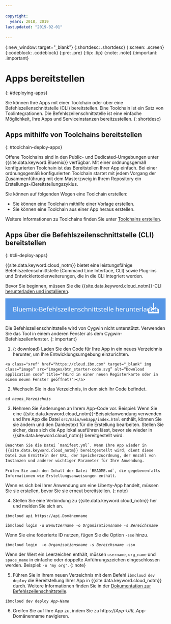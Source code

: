 ```yaml
---

copyright:
  years: 2018, 2019
lastupdated: "2019-02-01"

---
```


{:new_window: target="_blank"}
{:shortdesc: .shortdesc}
{:screen: .screen}
{:codeblock: .codeblock}
{:pre: .pre}
{:tip: .tip}
{:note: .note}
{:important: .important}

# Apps bereitstellen
{: #deploying-apps}

Sie können Ihre Apps mit einer Toolchain oder über eine Befehlszeilenschnittstelle (CLI) bereitstellen. Eine Toolchain ist ein Satz von Toolintegrationen. Die Befehlszeilenschnittstelle ist eine einfache Möglichkeit, Ihre Apps und Serviceinstanzen bereitzustellen.
{: shortdesc}

## Apps mithilfe von Toolchains bereitstellen
{: #toolchain-deploy-apps}

Offene Toolchains sind in den Public- und Dedicated-Umgebungen unter {{site.data.keyword.Bluemix}} verfügbar. Mit einer ordnungsgemäß konfigurierten Toolchain ist das Bereitstellen Ihrer App einfach. Bei einer ordnungsgemäß konfigurierten Toolchain startet mit jedem Vorgang der Zusammenführung mit dem Masterzweig in Ihrem Repository ein Erstellungs-/Bereitstellungszyklus.

Sie können auf folgenden Wegen eine Toolchain erstellen:
* Sie können eine Toolchain mithilfe einer Vorlage erstellen.
* Sie können eine Toolchain aus einer App heraus erstellen.

Weitere Informationen zu Toolchains finden Sie unter [Toolchains erstellen](/docs/services/ContinuousDelivery/toolchains_working.html#toolchains_getting_started).

## Apps über die Befehlszeilenschnittstelle (CLI) bereitstellen
{: #cli-deploy-apps}

{{site.data.keyword.cloud_notm}} bietet eine leistungsfähige Befehlszeilenschnittstelle (Command Line Interface, CLI) sowie Plug-ins und Entwicklertoolerweiterungen, die in die CLI integriert werden.

Bevor Sie beginnen, müssen Sie die {{site.data.keyword.cloud_notm}}-CLI [herunterladen und installieren](/docs/cli/index.html#overview).

<p>
<a class="xref" href="https://cloud.ibm.com/docs/cli/index.html#overview" target="_blank" title="(Wird auf einer neuen Registerkarte oder in einem neuen Fenster geöffnet) "><img class="image" src="images/btn_bx_commandline.svg" alt="IBM Cloud Developer Tools herunterladen" /></a>
</p>

Die Befehlszeilenschnittstelle wird von Cygwin nicht unterstützt. Verwenden Sie das Tool in einem anderen Fenster als dem Cygwin-Befehlszeilenfenster.
{: important}

  1. {: download} Laden Sie den Code für Ihre App in ein neues Verzeichnis herunter, um Ihre Entwicklungsumgebung einzurichten.

    <a class="xref" href="https://cloud.ibm.com" target="_blank" img class=“image” src=“images/btn_starter-code.svg” alt=“Download application code” title="(Wird in einer neuen Registerkarte oder in einem neuen Fenster geöffnet)"></a>

  2. Wechseln Sie in das Verzeichnis, in dem sich Ihr Code befindet.

  <pre class="pre"><code class="hljs">cd <var class="keyword varname">neues_Verzeichnis</var></code></pre>

  3.  Nehmen Sie Änderungen an Ihrem App-Code vor. Beispiel: Wenn Sie eine {{site.data.keyword.cloud_notm}}-Beispielanwendung verwenden und Ihre App die Datei `src/main/webapp/index.html` enthält, können Sie sie ändern und den Dankestext für die Erstellung bearbeiten. Stellen Sie sicher, dass sich die App lokal ausführen lässt, bevor sie wieder in {{site.data.keyword.cloud_notm}} bereitgestellt wird.

    Beachten Sie die Datei `manifest.yml`. Wenn Ihre App wieder in {{site.data.keyword.cloud_notm}} bereitgestellt wird, dient diese Datei zum Ermitteln der URL, der Speicherzuordnung, der Anzahl von Instanzen und anderer wichtiger Parameter für Ihre Anwendung.

    Prüfen Sie auch den Inhalt der Datei `README.md`, die gegebenenfalls Informationen wie Erstellungsanweisungen enthält.

  Wenn es sich bei Ihrer Anwendung um eine Liberty-App handelt, müssen Sie sie erstellen, bevor Sie sie erneut bereitstellen.
  {: note}

  4. Stellen Sie eine Verbindung zu {{site.data.keyword.cloud_notm}} her und melden Sie sich an.

  <pre class="pre"><code class="hljs">ibmcloud api https://api.<span class="keyword" data-hd-keyref="DomainName">Domänenname</span></code></pre>

  <pre class="pre"><code class="hljs">ibmcloud login -u <var class="keyword varname" data-hd-keyref="user_ID">Benutzername</var> -o <var class="keyword varname" data-hd-keyref="org_name">Organisationsname</var> -s <var class="keyword varname" data-hd-keyref="space_name">Bereichsname</var></code></pre>

  Wenn Sie eine föderierte ID nutzen, fügen Sie die Option `-sso` hinzu.

  <pre class="pre"><code class="hljs">ibmcloud login  -o <var class="keyword varname" data-hd-keyref="org_name">Organisationsname</var> -s <var class="keyword varname" data-hd-keyref="space_name">Bereichsname</var> -sso</code></pre>

  Wenn der Wert ein Leerzeichen enthält, müssen `username`, `org_name` und `space_name` in einfache oder doppelte Anführungszeichen eingeschlossen werden. Beispiel: `-o "my org"`.
  {: note}

  5. Führen Sie in Ihrem neuen Verzeichnis mit dem Befehl `ibmcloud dev deploy` die Bereitstellung Ihrer App in {{site.data.keyword.cloud_notm}} durch. Weitere Informationen finden Sie in der [Dokumentation zur Befehlszeilenschnittstelle](/docs/cli/idt/commands.html#deploy).

  <pre class="pre"><code class="hljs">ibmcloud dev deploy <var class="keyword varname" data-hd-keyref="app_name">App-Name</var></code></pre>

  6. Greifen Sie auf Ihre App zu, indem Sie zu https://<var class="keyword varname" data-hd-keyref="app_url">App-URL</var>.<span class="keyword" data-hd-keyref="APPDomain">App-Domänenname</span> navigieren.
